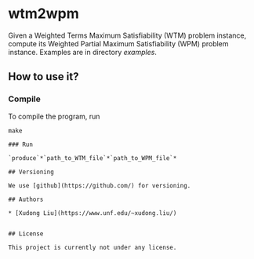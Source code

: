 # wtm2wpm
Given a Weighted Terms Maximum Satisfiability (WTM) problem instance, 
compute its Weighted Partial Maximum Satisfiability (WPM) problem instance.
Examples are in directory *examples*.

## How to use it?

### Compile
To compile the program, run
```
make

### Run

`produce`*`path_to_WTM_file`*`path_to_WPM_file`*

## Versioning

We use [github](https://github.com/) for versioning.

## Authors

* [Xudong Liu](https://www.unf.edu/~xudong.liu/)


## License

This project is currently not under any license.
